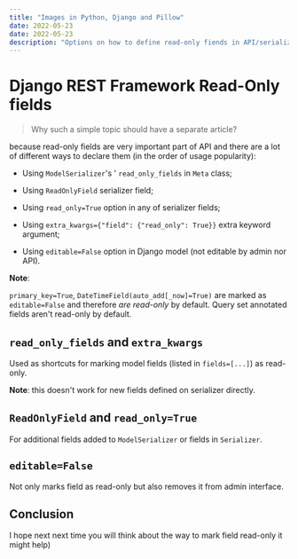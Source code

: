 ```yaml
---
title: "Images in Python, Django and Pillow"
date: 2022-05-23
date: 2022-05-23
description: "Options on how to define read-only fiends in API/serializer in Django REST Framework."
---
```


# Django REST Framework Read-Only fields

>  Why such a simple topic should have a separate article?

because read-only fields are very important part of API and there are a lot of different ways to declare them (in the order of usage popularity):

- Using `ModelSerializer`'s ' `read_only_fields` in `Meta` class;

- Using `ReadOnlyField` serializer field;

- Using `read_only=True` option in any of serializer fields;

- Using `extra_kwargs={"field": {"read_only": True}}` extra keyword argument;

- Using `editable=False` option in Django model (not editable by admin nor API).

**Note**:

`primary_key=True`, `DateTimeField(auto_add[_now]=True)` are marked as `editable=False` and therefore *are read-only* by default. Query set annotated fields aren't read-only by default.

## `read_only_fields` and `extra_kwargs`

Used as shortcuts for marking model fields (listed in `fields=[...]`) as read-only. 

**Note**: this doesn't work for new fields defined on serializer directly.

## `ReadOnlyField` and `read_only=True`

For additional fields added to `ModelSerializer` or fields in `Serializer`.

## `editable=False`

Not only marks field as read-only but also removes it from admin interface.

## Conclusion

I hope next next time you will think about the way to mark field read-only it might help)
